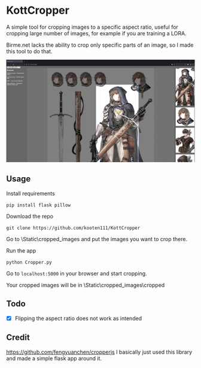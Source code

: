 
# KottCropper

A simple tool for cropping images to a specific aspect ratio, useful for cropping large number of images, for example if you are training a LORA.

Birme.net lacks the ability to crop only specific parts of an image, so I made this tool to do that.

![Screenshot](Readme/example_img.png)

  

## Usage
Install requirements

    pip install flask pillow

Download the repo

    git clone https://github.com/kooten111/KottCropper

Go to \Static\cropped_images and put the images you want to crop there. 

Run the app
    
    python Cropper.py

Go to `localhost:5000` in your browser and start cropping.

Your cropped images will be in \Static\cropped_images\cropped

## Todo
- [X] Flipping the aspect ratio does not work as intended

## Credit
https://github.com/fengyuanchen/cropperjs I basically just used this library and made a simple flask app around it.